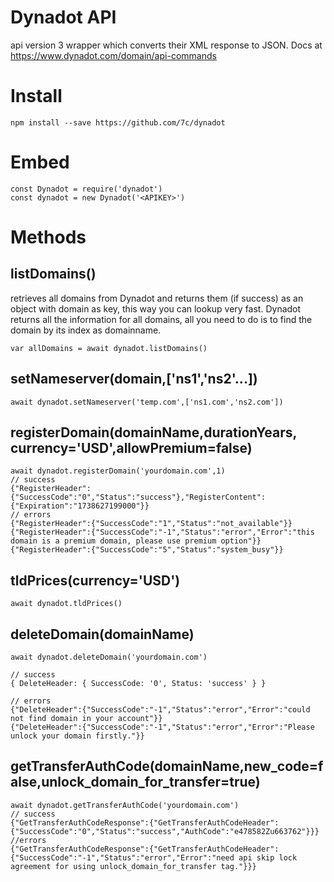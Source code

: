 # Dynadot API
api version 3 wrapper which converts their XML response to JSON. Docs at https://www.dynadot.com/domain/api-commands


# Install
```
npm install --save https://github.com/7c/dynadot
```

# Embed
```
const Dynadot = require('dynadot')
const dynadot = new Dynadot('<APIKEY>')
```

# Methods

## listDomains() <Promise>
retrieves all domains from Dynadot and returns them (if success) as an object with domain as key, this way you can lookup very fast. Dynadot returns all the information for all domains, all you need to do is to find the domain by its index as domainname.
```
var allDomains = await dynadot.listDomains()
```

## setNameserver(domain,['ns1','ns2'...]) <Promise>
```
await dynadot.setNameserver('temp.com',['ns1.com','ns2.com'])
```

## registerDomain(domainName,durationYears, currency='USD',allowPremium=false)
```
await dynadot.registerDomain('yourdomain.com',1)
// success
{"RegisterHeader":{"SuccessCode":"0","Status":"success"},"RegisterContent":{"Expiration":"1738627199000"}}
// errors
{"RegisterHeader":{"SuccessCode":"1","Status":"not_available"}}
{"RegisterHeader":{"SuccessCode":"-1","Status":"error","Error":"this domain is a premium domain, please use premium option"}}
{"RegisterHeader":{"SuccessCode":"5","Status":"system_busy"}}
```

## tldPrices(currency='USD') 
```
await dynadot.tldPrices()
```


## deleteDomain(domainName)
```
await dynadot.deleteDomain('yourdomain.com')

// success
{ DeleteHeader: { SuccessCode: '0', Status: 'success' } }

// errors
{"DeleteHeader":{"SuccessCode":"-1","Status":"error","Error":"could not find domain in your account"}}
{"DeleteHeader":{"SuccessCode":"-1","Status":"error","Error":"Please unlock your domain firstly."}}

``` 

## getTransferAuthCode(domainName,new_code=false,unlock_domain_for_transfer=true)
```
await dynadot.getTransferAuthCode('yourdomain.com')
// success
{"GetTransferAuthCodeResponse":{"GetTransferAuthCodeHeader":{"SuccessCode":"0","Status":"success","AuthCode":"e478582Zu663762"}}}
//errors
{"GetTransferAuthCodeResponse":{"GetTransferAuthCodeHeader":{"SuccessCode":"-1","Status":"error","Error":"need api skip lock agreement for using unlock_domain_for_transfer tag."}}}
```